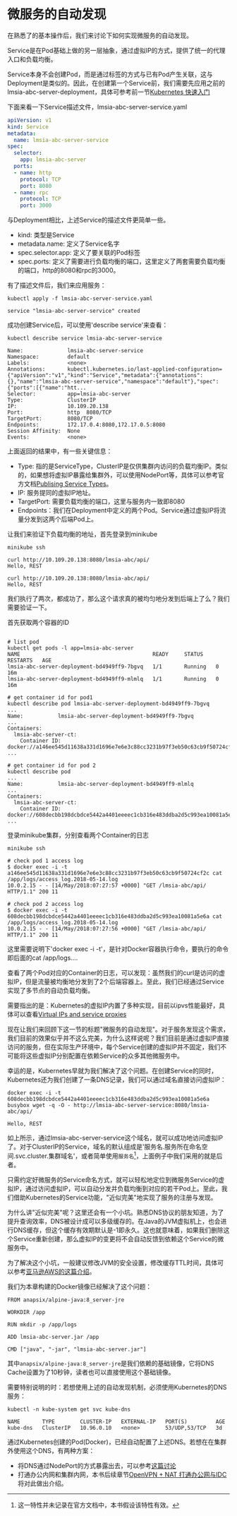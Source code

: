 # 微服务的自动发现

在熟悉了的基本操作后，我们来讨论下如何实现微服务的自动发现。

Service是在Pod基础上做的另一层抽象，通过虚拟IP的方式，提供了统一的代理入口和负载均衡。

Service本身不会创建Pod，而是通过标签的方式与已有Pod产生关联，这与Deployment是类似的。因此，在创建第一个Service前，我们需要先应用之前的lmsia-abc-server-deployment，具体可参考前一节[Kubernetes 快速入门](kus-intro.md)

下面来看一下Service描述文件，lmsia-abc-server-service.yaml
```yaml
apiVersion: v1
kind: Service
metadata:
  name: lmsia-abc-server-service
spec:
  selector:
    app: lmsia-abc-server 
  ports:
  - name: http
    protocol: TCP
    port: 8080
  - name: rpc 
    protocol: TCP
    port: 3000
```

与Deployment相比，上述Service的描述文件更简单一些。
 * kind: 类型是Service
 * metadata.name: 定义了Service名字
 * spec.selector.app: 定义了要关联的Pod标签
 * spec.ports: 定义了需要进行负载均衡的端口，这里定义了两套需要负载均衡的端口，http的8080和rpc的3000。

有了描述文件后，我们来应用服务：
```shell
kubectl apply -f lmsia-abc-server-service.yaml

service "lmsia-abc-server-service" created
```

成功创建Service后，可以使用'describe service'来查看：
```
kubectl describe service lmsia-abc-server-service

Name:              lmsia-abc-server-service
Namespace:         default
Labels:            <none>
Annotations:       kubectl.kubernetes.io/last-applied-configuration={"apiVersion":"v1","kind":"Service","metadata":{"annotations":{},"name":"lmsia-abc-server-service","namespace":"default"},"spec":{"ports":[{"name":"htt...
Selector:          app=lmsia-abc-server
Type:              ClusterIP
IP:                10.109.20.138
Port:              http  8080/TCP
TargetPort:        8080/TCP
Endpoints:         172.17.0.4:8080,172.17.0.5:8080
Session Affinity:  None
Events:            <none>
```

上面返回的结果中，有一些关键信息：
 * Type: 指的是ServiceType，ClusterIP是仅供集群内访问的负载均衡IP。类似的，如果想将虚拟IP暴露给集群外，可以使用NodePort等，具体可以参考官方文档[Publising Service Types](https://kubernetes.io/docs/concepts/services-networking/service/#publishing-services-service-types)。
 * IP: 服务提同的虚拟IP地址。
 * TargetPort: 需要负载均衡的端口，这里与服务内一致即8080
 * Endpoints：我们在Deployment中定义的两个Pod。Service通过虚拟IP将流量分发到这两个后端Pod上。

让我们来验证下负载均衡的地址，首先登录到minikube
```shell
minikube ssh

curl http://10.109.20.138:8080/lmsia-abc/api/
Hello, REST

curl http://10.109.20.138:8080/lmsia-abc/api/
Hello, REST

```

我们执行了两次，都成功了，那么这个请求真的被均匀地分发到后端上了么？我们需要验证一下。

首先获取两个容器的ID
```shell

# list pod
kubectl get pods -l app=lmsia-abc-server
NAME                                          READY     STATUS    RESTARTS   AGE
lmsia-abc-server-deployment-bd4949ff9-7bgvq   1/1       Running   0          16m
lmsia-abc-server-deployment-bd4949ff9-mlmlq   1/1       Running   0          16m

# get container id for pod1
kubectl describe pod lmsia-abc-server-deployment-bd4949ff9-7bgvq
...
Name:           lmsia-abc-server-deployment-bd4949ff9-7bgvq
...
Containers:
  lmsia-abc-server-ct:
    Container ID:   docker://a146ee545d11638a331d1696e7e6e3c88cc3231b97f3eb50c63cb9f50724cf2c
...

# get container id for pod 2
kubectl describe pod
...
Name:           lmsia-abc-server-deployment-bd4949ff9-mlmlq
...
Containers:
  lmsia-abc-server-ct:
    Container ID:   docker://608decbb198dcbdce5442a4401eeeec1cb316e483ddba2d5c993ea10081a5e6a
...

```

登录minikube集群，分别查看两个Container的日志
```shell
minikube ssh

# check pod 1 access log
$ docker exec -i -t a146ee545d11638a331d1696e7e6e3c88cc3231b97f3eb50c63cb9f50724cf2c cat /app/logs/access_log.2018-05-14.log
10.0.2.15 - - [14/May/2018:07:27:57 +0000] "GET /lmsia-abc/api/ HTTP/1.1" 200 11

# check pod 2 access log
$ docker exec -i -t 608decbb198dcbdce5442a4401eeeec1cb316e483ddba2d5c993ea10081a5e6a cat /app/logs/access_log.2018-05-14.log
10.0.2.15 - - [14/May/2018:07:27:56 +0000] "GET /lmsia-abc/api/ HTTP/1.1" 200 11
```

这里需要说明下'docker exec -i -t'，是针对Docker容器执行命令，要执行的命令即后面的cat /app/logs....

查看了两个Pod对应的Container的日志，可以发现：虽然我们的curl是访问的虚拟IP，但是流量被均衡地分发到了2个后端容器上。至此，我们已经通过Service实现了多节点的自动负载均衡。

需要指出的是：Kubernetes的虚拟IP内置了多种实现，目前以ipvs性能最好，具体可以查看[Virtual IPs and service proxies](https://kubernetes.io/docs/concepts/services-networking/service/#virtual-ips-and-service-proxies)

现在让我们来回顾下这一节的标题"微服务的自动发现"。对于服务发现这个需求，我们目前的效果似乎并不这么完美，为什么这样说呢？我们目前是通过虚拟IP直接访问的服务，但在实际生产环境中，每个Service创建的虚拟IP并不固定，我们不可能将这些虚拟IP分别配置在依赖Service的众多其他微服务中。

幸运的是，Kubernetes早就为我们解决了这个问题。在创建Service的同时，Kubernetes还为我们创建了一条DNS记录，我们可以通过域名直接访问虚拟IP：
```shell
docker exec -i -t 608decbb198dcbdce5442a4401eeeec1cb316e483ddba2d5c993ea10081a5e6a busybox wget -q -O - http://lmsia-abc-server-service:8080/lmsia-abc/api/

Hello, REST
```

如上所示，通过lmsia-abc-server-service这个域名，就可以成功地访问虚拟IP了。对于ClusterIP的Service，域名的默认组成是'服务名.服务所在命名空间.svc.cluster.集群域名'，或者简单使用`服务名`[^1]，上面例子中我们采用的就是后者。

只需约定好微服务的Service命名方式，就可以轻松地定位到微服务Service的虚拟IP，通过访问虚拟IP，可以自动分发并负载均衡到对应的若干Pod上。至此，我们借助Kubernetes的Service功能，"近似完美"地实现了服务的注册与发现。

为什么讲"近似完美"呢？这里还会有一个小坑。熟悉DNS协议的朋友知道，为了提升查询效率，DNS被设计成可以多级缓存的。在Java的JVM虚拟机上，也会进行DNS缓存，但这个缓存有效期默认是-1即永久。这也就意味着，如果我们删除这个Service重新创建，那么虚拟IP的变更将不会自动反馈到依赖这个Service的微服务中。

为了解决这个小坑，一般建议修改JVM的安全设置，修改缓存TTL时间，具体可以参考[亚马逊AWS的这篇介绍](https://docs.aws.amazon.com/sdk-for-java/v1/developer-guide/java-dg-jvm-ttl.html)。

我们为本章构建的Docker镜像已经解决了这个问题：

```shell
FROM anapsix/alpine-java:8_server-jre

WORKDIR /app

RUN mkdir -p /app/logs

ADD lmsia-abc-server.jar /app

CMD ["java", "-jar", "lmsia-abc-server.jar"]

```

其中`anapsix/alpine-java:8_server-jre`是我们依赖的基础镜像，它将DNS Cache设置为了10秒钟，读者也可以直接使用这个基础镜像。

需要特别说明的时：若想使用上述的自动发现机制，必须使用Kubernetes的DNS服务：
```shell
kubectl -n kube-system get svc kube-dns

NAME       TYPE        CLUSTER-IP   EXTERNAL-IP   PORT(S)         AGE
kube-dns   ClusterIP   10.96.0.10   <none>        53/UDP,53/TCP   3d
```

通过Kubernetes创建的Pod(Docker)，已经自动配置了上述DNS。若想在在集群外使用这个DNS，有两种方案：
* 将DNS通过NodePort的方式暴露出去，可以参考[这篇讨论](https://stackoverflow.com/questions/37449121/how-to-expose-kube-dns-service-for-queries-outside-cluster)
* 打通办公内网和集群内网，本书后续章节[OpenVPN + NAT 打通办公网与IDC](devops/openvpn-nat.md)将对此做出介绍。

[^1]: 这一特性并未记录在官方文档中，本书假设该特性有效。
